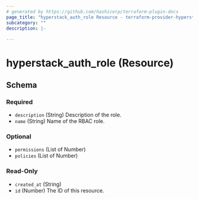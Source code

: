 ```yaml
---
# generated by https://github.com/hashicorp/terraform-plugin-docs
page_title: "hyperstack_auth_role Resource - terraform-provider-hyperstack"
subcategory: ""
description: |-
  
---
```


# hyperstack_auth_role (Resource)





<!-- schema generated by tfplugindocs -->
## Schema

### Required

- `description` (String) Description of the role.
- `name` (String) Name of the RBAC role.

### Optional

- `permissions` (List of Number)
- `policies` (List of Number)

### Read-Only

- `created_at` (String)
- `id` (Number) The ID of this resource.
